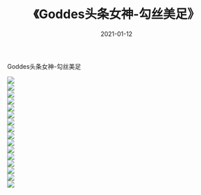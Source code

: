 ﻿---
layout: post
title:  《Goddes头条女神-勾丝美足》
date:   2021-01-12
img: http://img.660000.xyz/Sharelink/网络美图/2021/Goddes头条女神-勾丝美足/000.jpg
categories: [美女, 清纯, 唯美]
---

Goddes头条女神-勾丝美足

  ![](http://img.660000.xyz/Sharelink/网络美图/2021/Goddes头条女神-勾丝美足/001.jpg) <br> ![](http://img.660000.xyz/Sharelink/网络美图/2021/Goddes头条女神-勾丝美足/002.jpg) <br> ![](http://img.660000.xyz/Sharelink/网络美图/2021/Goddes头条女神-勾丝美足/003.jpg) <br> ![](http://img.660000.xyz/Sharelink/网络美图/2021/Goddes头条女神-勾丝美足/004.jpg) <br> ![](http://img.660000.xyz/Sharelink/网络美图/2021/Goddes头条女神-勾丝美足/005.jpg) <br> ![](http://img.660000.xyz/Sharelink/网络美图/2021/Goddes头条女神-勾丝美足/006.jpg) <br> ![](http://img.660000.xyz/Sharelink/网络美图/2021/Goddes头条女神-勾丝美足/007.jpg) <br> ![](http://img.660000.xyz/Sharelink/网络美图/2021/Goddes头条女神-勾丝美足/008.jpg) <br> ![](http://img.660000.xyz/Sharelink/网络美图/2021/Goddes头条女神-勾丝美足/009.jpg) <br> ![](http://img.660000.xyz/Sharelink/网络美图/2021/Goddes头条女神-勾丝美足/010.jpg) <br> ![](http://img.660000.xyz/Sharelink/网络美图/2021/Goddes头条女神-勾丝美足/011.jpg) <br> ![](http://img.660000.xyz/Sharelink/网络美图/2021/Goddes头条女神-勾丝美足/012.jpg) <br> ![](http://img.660000.xyz/Sharelink/网络美图/2021/Goddes头条女神-勾丝美足/013.jpg) <br> ![](http://img.660000.xyz/Sharelink/网络美图/2021/Goddes头条女神-勾丝美足/014.jpg) <br> ![](http://img.660000.xyz/Sharelink/网络美图/2021/Goddes头条女神-勾丝美足/015.jpg) <br> ![](http://img.660000.xyz/Sharelink/网络美图/2021/Goddes头条女神-勾丝美足/016.jpg) <br>